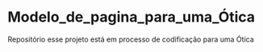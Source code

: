 # Modelo_de_pagina_para_uma_Ótica
Repositório esse projeto está em processo de codificação para uma Ótica 
